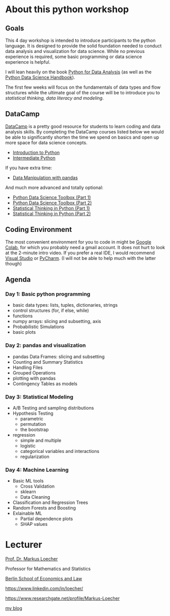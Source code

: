 About this python workshop
===================

Goals
-----

This 4 day workshop is intended to introduce participants
to the python language. It is designed to provide the solid
foundation needed to conduct data analysis and visualization for data
science. While no previous experience is required, some basic
programming or data science experience is helpful.

I will lean heavily on the book [Python for Data Analysis](https://wesmckinney.com/book/) (as well as the [Python Data Science Handbook](https://jakevdp.github.io/PythonDataScienceHandbook/)).

The first few weeks will focus on the fundamentals of data types and flow structures while the ultimate goal of the course will be to introduce you to _statistical thinking, data literacy and modeling_.


DataCamp
------
[DataCamp](https://app.datacamp.com/) is a pretty good resource for students to learn coding and data analysis skills.
By completing the DataCamp courses listed below we would be able to significantly shorten 
the time we spend on basics and open up more space for data science concepts.

* [Introduction to Python](https://app.datacamp.com/learn/courses/intro-to-python-for-data-science)
* [Intermediate Python](https://app.datacamp.com/learn/courses/intermediate-python)

If you have extra time:
* [Data Manipulation with pandas](https://app.datacamp.com/learn/courses/data-manipulation-with-pandas)

And much more advanced and totally optional:

* [Python Data Science Toolbox (Part 1)](https://www.datacamp.com/courses/python-data-science-toolbox-part-1)
* [Python Data Science Toolbox (Part 2)](https://www.datacamp.com/courses/python-data-science-toolbox-part-2)
* [Statistical Thinking in Python (Part 1)](https://www.datacamp.com/courses/statistical-thinking-in-python-part-1)
* [Statistical Thinking in Python (Part 2)](https://www.datacamp.com/courses/statistical-thinking-in-python-part-2)

Coding Environment
------
The most convenient environment for you to code in might be [Google Colab](https://colab.research.google.com/), for which you probably need a gmail account. It does not hurt to look at the 2-minute intro video.
If you prefer a real IDE, I would recommend [Visual Studio](https://visualstudio.microsoft.com/downloads/) or [PyCharm](https://www.jetbrains.com/pycharm/download/). (I will not be able to help much with the latter though)

Agenda
------

### Day 1: Basic python programming

-   basic data types: lists, tuples, dictionaries, strings
-   control structures (for, if else, while)
-   functions
-   numpy arrays: slicing and subsetting, axis
-   Probabilistic Simulations
-   basic plots

### Day 2: pandas and visualization

-   pandas Data Frames: slicing and subsetting
-   Counting and Summary Statistics
-   Handling Files
-   Grouped Operations
-   plotting with pandas
-   Contingency Tables as models

### Day 3: Statistical Modeling

-   A/B Testing and sampling distributions
-   Hypothesis Testing
    * parametric
    * permutation
    * the bootstrap
-   regression
    * simple and multiple
    * logistic
    * categorical variables and interactions
    * regularization

### Day 4: Machine Learning

-   Basic ML tools
    * Cross Validation
    * sklearn
    * Data Cleaning
-   Classification and Regression Trees
-   Random Forests and Boosting
-   Exlainable ML
    * Partial dependence plots
    * SHAP values

Lecturer
=====


[Prof. Dr. Markus
Loecher](http://www.hwr-berlin.de/fachbereich-wirtschaftswissenschaften/kontakt/personen/kontakt-info/2184/ "ML official university link")

Professor for Mathematics and Statistics

[Berlin School of Economics and Law](http://www.hwr-berlin.de "BSEL Homepage")

https://www.linkedin.com/in/loecher/

https://www.researchgate.net/profile/Markus-Loecher

[my blog](https://markusloecher.github.io/ "blog")

